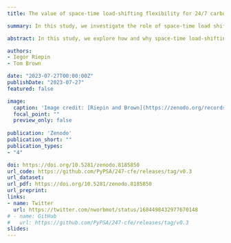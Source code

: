 ```yaml
---
title: The value of space-time load-shifting flexibility for 24/7 carbon-free electricity procurement

summary: In this study, we investigate the role of space-time load shifting in reducing the resources and costs of 24/7 CFE matching; we also explore the signals companies can use to shape their load.

abstract: In this study, we explore how and why space-time load-shifting flexibility can be used to meet high 24/7 carbon-free energy targets, as well as what potential benefits it may offer to 24/7 participants and to the rest of the energy system. To answer these questions, we expand the mathematical model of 24/7 CFE procurement developed in the previous work by incorporating spatial and temporal demand flexibility provided by electricity consumers that follow 24/7 carbon-free energy goals. The space-time flexibility is based on the example of data centers; the findings related to temporal flexibility are generally applicable to a wide range of companies with flexible demand.

authors:
- Iegor Riepin
- Tom Brown

date: "2023-07-27T00:00:00Z"
publishDate: "2023-07-27"
featured: false

image:
  caption: 'Image credit: [Riepin and Brown](https://zenodo.org/records/8185850)'
  focal_point: ""
  preview_only: false
  
publication: 'Zenodo'
publication_short: ""
publication_types:
- "4"

doi: https://doi.org/10.5281/zenodo.8185850
url_code: https://github.com/PyPSA/247-cfe/releases/tag/v0.3
url_dataset: 
url_pdf: https://doi.org/10.5281/zenodo.8185850 
url_preprint:
links: 
- name: Twitter
  url: https://twitter.com/nworbmot/status/1684498432977670148
# - name: GitHub
#   url: https://github.com/PyPSA/247-cfe/releases/tag/v0.3
slides:
---
```


